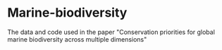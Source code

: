 # Marine-biodiversity
The data and code used in the paper "Conservation priorities for global marine biodiversity across multiple dimensions"

